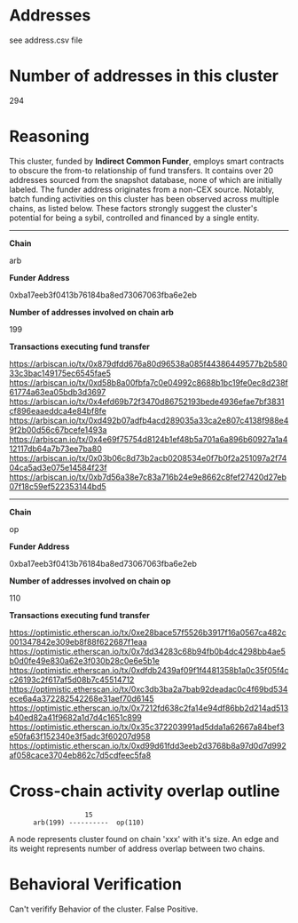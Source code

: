 # Addresses

see address.csv file

# Number of addresses in this cluster

294

# Reasoning

This cluster, funded by **Indirect Common Funder**, employs smart contracts to obscure the from-to relationship of fund transfers. It contains over 20 addresses sourced from the snapshot database, none of which are initially labeled. The funder address originates from a non-CEX source. Notably, batch funding activities on this cluster has been observed across multiple chains, as listed below. These factors strongly suggest the cluster's potential for being a sybil, controlled and financed by a single entity.

---

**Chain**

arb

**Funder Address**

0xba17eeb3f0413b76184ba8ed73067063fba6e2eb

**Number of addresses involved on chain arb**

199

**Transactions executing fund transfer**

https://arbiscan.io/tx/0x879dfdd676a80d96538a085f44386449577b2b58033c3bac149175ec6545fae5
https://arbiscan.io/tx/0xd58b8a00fbfa7c0e04992c8688b1bc19fe0ec8d238f61774a63ea05bdb3d3697
https://arbiscan.io/tx/0x4efd69b72f3470d86752193bede4936efae7bf3831cf896eaaeddca4e84bf8fe
https://arbiscan.io/tx/0xd492b07adfb4acd289035a33ca2e807c4138f988e49f2b00d56c67bcefe1493a
https://arbiscan.io/tx/0x4e69f75754d8124b1ef48b5a701a6a896b60927a1a412117db64a7b73ee7ba80
https://arbiscan.io/tx/0x03b06c8d73b2acb0208534e0f7b0f2a251097a2f7404ca5ad3e075e14584f23f
https://arbiscan.io/tx/0xb7d56a38e7c83a716b24e9e8662c8fef27420d27eb07f18c59ef522353144bd5

---

**Chain**

op

**Funder Address**

0xba17eeb3f0413b76184ba8ed73067063fba6e2eb

**Number of addresses involved on chain op**

110

**Transactions executing fund transfer**

https://optimistic.etherscan.io/tx/0xe28bace57f5526b3917f16a0567ca482c001347842e309eb8f88f622687f1eaa
https://optimistic.etherscan.io/tx/0x7dd34283c68b94fb0b4dc4298bb4ae5b0d0fe49e830a62e3f030b28c0e6e5b1e
https://optimistic.etherscan.io/tx/0xdfdb2439af09f1f4481358b1a0c35f05f4cc26193c2f617af5d08b7c45514712
https://optimistic.etherscan.io/tx/0xc3db3ba2a7bab92deadac0c4f69bd534ece6a4a372282542268e31aef70d6145
https://optimistic.etherscan.io/tx/0x7212fd638c2fa14e94df86bb2d214ad513b40ed82a41f9682a1d7d4c1651c899
https://optimistic.etherscan.io/tx/0x35c372203991ad5dda1a62667a84bef3e50fa63f152340e3f5adc3f60207d958
https://optimistic.etherscan.io/tx/0xd99d61fdd3eeb2d3768b8a97d0d7d992af058cace3704eb862c7d5cdfeec5fa8

# Cross-chain activity overlap outline

                       15
          arb(199) ----------  op(110)

A node represents cluster found on chain 'xxx' with it's size. An edge and its weight represents number of address overlap between two chains.

# Behavioral Verification

Can't verifify Behavior of the cluster. False Positive.
